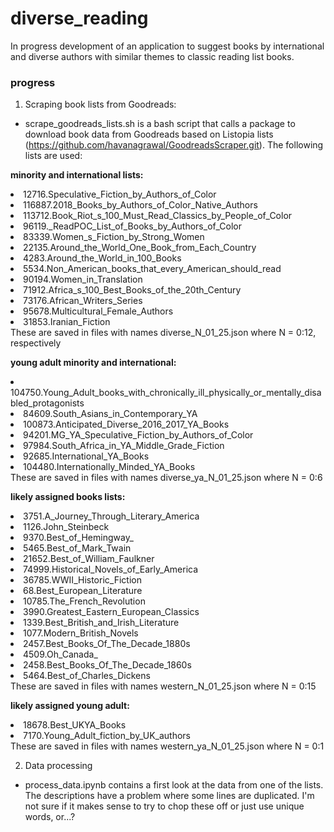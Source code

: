 # diverse_reading
In progress development of an application to suggest books by international and diverse authors with similar themes to classic reading list books.

### progress
1. Scraping book lists from Goodreads:
- scrape_goodreads_lists.sh is a  bash script that calls a package to download book data from Goodreads based on Listopia lists (https://github.com/havanagrawal/GoodreadsScraper.git).  The following lists are used:

<b>minority and international lists:</b>
<li>12716.Speculative_Fiction_by_Authors_of_Color</li>
<li>116887.2018_Books_by_Authors_of_Color_Native_Authors</li>
<li>113712.Book_Riot_s_100_Must_Read_Classics_by_People_of_Color</li>
<li>96119._ReadPOC_List_of_Books_by_Authors_of_Color</li>
<li>83339.Women_s_Fiction_by_Strong_Women</li>
<li>22135.Around_the_World_One_Book_from_Each_Country</li>
<li>4283.Around_the_World_in_100_Books</li>
<li>5534.Non_American_books_that_every_American_should_read</li>
<li>90194.Women_in_Translation</li>
<li>71912.Africa_s_100_Best_Books_of_the_20th_Century</li>
<li>73176.African_Writers_Series</li>
<li>95678.Multicultural_Female_Authors</li>
<li>31853.Iranian_Fiction</li>
These are saved in files with names diverse_N_01_25.json where N = 0:12, respectively
<p> </p>

<b>young adult minority and international:</b>
<li>104750.Young_Adult_books_with_chronically_ill_physically_or_mentally_disabled_protagonists</li>
<li>84609.South_Asians_in_Contemporary_YA</li>
<li>100873.Anticipated_Diverse_2016_2017_YA_Books</li>
<li>94201.MG_YA_Speculative_Fiction_by_Authors_of_Color</li>
<li>97984.South_Africa_in_YA_Middle_Grade_Fiction</li>
<li>92685.International_YA_Books</li>
<li>104480.Internationally_Minded_YA_Books</li>
These are saved in files with names diverse_ya_N_01_25.json where N = 0:6
<p> </p>

<b>likely assigned books lists:</b>
<li>3751.A_Journey_Through_Literary_America</li>
<li>1126.John_Steinbeck</li>
<li>9370.Best_of_Hemingway_</li>
<li>5465.Best_of_Mark_Twain</li>
<li>21652.Best_of_William_Faulkner</li>
<li>74999.Historical_Novels_of_Early_America</li>
<li>36785.WWII_Historic_Fiction</li>
<li>68.Best_European_Literature</li>
<li>10785.The_French_Revolution</li>
<li>3990.Greatest_Eastern_European_Classics</li>
<li>1339.Best_British_and_Irish_Literature</li>
<li>1077.Modern_British_Novels</li>
<li>2457.Best_Books_Of_The_Decade_1880s</li>
<li>4509.Oh_Canada_</li>
<li>2458.Best_Books_Of_The_Decade_1860s</li>
<li>5464.Best_of_Charles_Dickens</li>
These are saved in files with names western_N_01_25.json where N = 0:15
<p> </p>

<b>likely assigned young adult:</b>
<li>18678.Best_UKYA_Books</li>
<li>7170.Young_Adult_fiction_by_UK_authors</li>
These are saved in files with names western_ya_N_01_25.json where N = 0:1
<p> </p>

2. Data processing
- process_data.ipynb contains a first look at the data from one of the lists.  The descriptions have a problem where some lines are duplicated.  I'm not sure if it makes sense to try to chop these off or just use unique words, or...?

